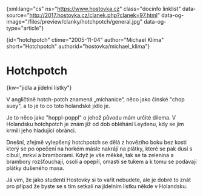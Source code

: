 
{xml:lang="cs" ns="https://www.hostovka.cz" class="docinfo linklist" data-source="http://2017.hostovka.cz/clanek.php?clanek=97.html" data-og-image="/files/preview/clanky/hotchpotch/general.jpg" data-og-type="article"}

{id="hotchpotch" ctime="2005-11-04" author="Michael Klíma" short="Hotchpotch" authorid="hostovka/michael_klima"}

# Hotchpotch

<!-- generated attribute kw by user_udpatekw.sh on 2019-06-30, do not edit -->

{kw="jídla a jídelní lístky"}

V angličtině hotch-potch znamená „míchanice“, něco jako čínské "chop suey", a to je to co toto holandské jídlo je.

Je to něco jako "hoppl-poppl" o jehož původu mám určité dilema. V Holandsku hotchpotch je znám již od dob obléhání Leydenu, kdy se jím krmili jeho hladující obránci.

Dnešní, zřejmě vylepšený hotchpotch se dělá z hovězího boku bez kosti který se po opečení na horkém másle nakrájí na plátky, které se pak dusí s cibulí, mrkví a bramborami. Když je vše měkké, tak se ta zelenina a brambory rozšťouchají, osolí a opepří, omastí se tukem a k tomu se podávají plátky dušeného masa.

Já vím, že jako studenti Hostovky si to vařit nebudete, ale je dobré to znát pro případ že byste se s tím setkali na jídelním lístku někde v Holandsku.

